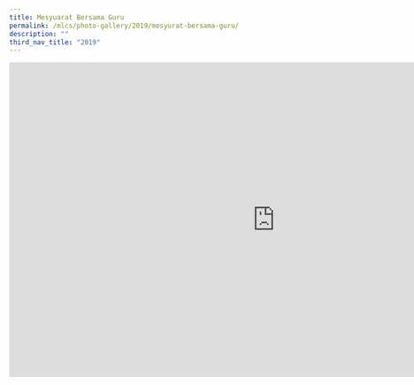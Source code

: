```yaml
---
title: Mesyuarat Bersama Guru
permalink: /mlcs/photo-gallery/2019/mesyurat-bersama-guru/
description: ""
third_nav_title: "2019"
---
```

<iframe allowfullscreen="true" height="569" width="960" frameborder="0" src="https://docs.google.com/presentation/d/e/2PACX-1vQ66L2GJKzrmGIUFH0MwndmFE9wzSk4K8_QUeOr3d-59254Xrvs4XThEyiJoE73oJYP3cOPFchfQG8x/embed?start=false&amp;loop=false&amp;delayms=3000"></iframe>